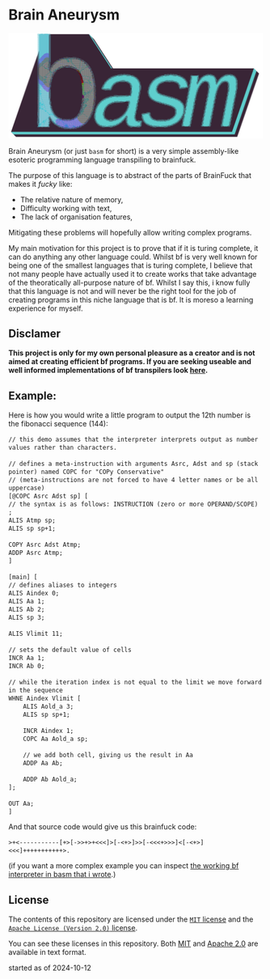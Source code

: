 # Brain Aneurysm

![basm-logo](./resources/logo.png)

Brain Aneurysm (or just `basm` for short) is a very simple assembly-like esoteric programming language transpiling to brainfuck.

The purpose of this language is to abstract of the parts of BrainFuck that makes it *fucky* like:
* The relative nature of memory,
* Difficulty working with text,
* The lack of organisation features,

Mitigating these problems will hopefully allow writing complex programs.


My main motivation for this project is to prove that if it is turing complete, it can do anything any other language could.
Whilst bf is very well known for being one of the smallest languages that is turing complete,
I believe that not many people have actually used it to create works that take advantage of the theoratically
all-purpose nature of bf. Whilst I say this, i know fully that this language is not and will never be the right
tool for the job of creating programs in this niche language that is bf. It is moreso a learning experience for myself.

## Disclamer
**This project is only for my own personal pleasure as a creator and is not aimed at creating efficient bf programs.
If you are seeking useable and well informed implementations of bf transpilers look [here](https://esolangs.org/wiki/Brainfuck_code_generation).**

## Example:
Here is how you would write a little program to output the 12th number is the fibonacci sequence (144):
```basm
// this demo assumes that the interpreter interprets output as number values rather than characters.

// defines a meta-instruction with arguments Asrc, Adst and sp (stack pointer) named COPC for "COPy Conservative"
// (meta-instructions are not forced to have 4 letter names or be all uppercase)
[@COPC Asrc Adst sp] [
// the syntax is as follows: INSTRUCTION (zero or more OPERAND/SCOPE) ;
ALIS Atmp sp;
ALIS sp sp+1;

COPY Asrc Adst Atmp;
ADDP Asrc Atmp;
]

[main] [
// defines aliases to integers
ALIS Aindex 0;
ALIS Aa 1;
ALIS Ab 2;
ALIS sp 3;

ALIS Vlimit 11;

// sets the default value of cells
INCR Aa 1;
INCR Ab 0;

// while the iteration index is not equal to the limit we move forward in the sequence
WHNE Aindex Vlimit [
	ALIS Aold_a 3;
	ALIS sp sp+1;

	INCR Aindex 1;
	COPC Aa Aold_a sp;

	// we add both cell, giving us the result in Aa
	ADDP Aa Ab;

	ADDP Ab Aold_a;
];

OUT Aa;
]
```

And that source code would give us this brainfuck code:
```b
>+<-----------[+>[->>+>+<<<]>[-<+>]>>[-<<<+>>>]<[-<+>]<<<]+++++++++++>.
```

(if you want a more complex example you can inspect [the working bf interpreter in basm that i wrote](./test-resources/better-bf-interpreter.basm).)

## License
The contents of this repository are licensed under the [`MIT` license](https://opensource.org/license/mit) and the [`Apache License (Version 2.0)` license](https://opensource.org/license/apache-2-0).

You can see these licenses in this repository. Both [MIT](./LICENSE-MIT) and [Apache 2.0](./LICENSE-APACHE) are available in text format.

started as of 2024-10-12
